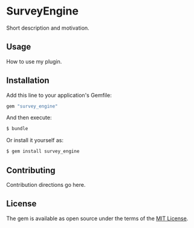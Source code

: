 # SurveyEngine
Short description and motivation.

## Usage
How to use my plugin.

## Installation
Add this line to your application's Gemfile:

```ruby
gem "survey_engine"
```

And then execute:
```bash
$ bundle
```

Or install it yourself as:
```bash
$ gem install survey_engine
```

## Contributing
Contribution directions go here.

## License
The gem is available as open source under the terms of the [MIT License](https://opensource.org/licenses/MIT).
